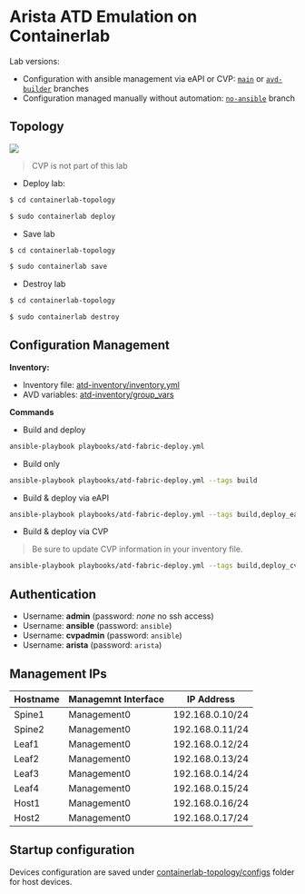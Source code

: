 # Arista ATD Emulation on Containerlab

Lab versions:

- Configuration with ansible management via eAPI or CVP: [`main`](https://github.com/titom73/atd-containerlab/tree/main) or [`avd-builder`](https://github.com/titom73/atd-containerlab/tree/avd-builder) branches
- Configuration managed manually without automation: [`no-ansible`](https://github.com/titom73/atd-containerlab/tree/no-ansible) branch

## Topology

![](diagram.jpg)

> CVP is not part of this lab

- Deploy lab:

```bash
$ cd containerlab-topology

$ sudo containerlab deploy
```

- Save lab

```bash
$ cd containerlab-topology

$ sudo containerlab save
```

- Destroy lab

```bash
$ cd containerlab-topology

$ sudo containerlab destroy
```

## Configuration Management

__Inventory:__

  - Inventory file: [atd-inventory/inventory.yml](atd-inventory/inventory.yml)
  - AVD variables: [atd-inventory/group_vars](atd-inventory/group_vars)

__Commands__

- Build and deploy

```bash
ansible-playbook playbooks/atd-fabric-deploy.yml
```

- Build only

```bash
ansible-playbook playbooks/atd-fabric-deploy.yml --tags build
```

- Build & deploy via eAPI

```bash
ansible-playbook playbooks/atd-fabric-deploy.yml --tags build,deploy_eapi
```

- Build & deploy via CVP

> Be sure to update CVP information in your inventory file.

```bash
ansible-playbook playbooks/atd-fabric-deploy.yml --tags build,deploy_cvp
```

## Authentication

- Username: __admin__ (password: _none_ no ssh access)
- Username: __ansible__ (password: `ansible`)
- Username: __cvpadmin__ (password: `ansible`)
- Username: __arista__ (password: `arista`)

## Management IPs

| Hostname | Managemnt Interface | IP Address      |
| -------- | ------------------- | --------------  |
| Spine1   | Management0         | 192.168.0.10/24 |
| Spine2   | Management0         | 192.168.0.11/24 |
| Leaf1    | Management0         | 192.168.0.12/24 |
| Leaf2    | Management0         | 192.168.0.13/24 |
| Leaf3    | Management0         | 192.168.0.14/24 |
| Leaf4    | Management0         | 192.168.0.15/24 |
| Host1    | Management0         | 192.168.0.16/24 |
| Host2    | Management0         | 192.168.0.17/24 |

## Startup configuration

Devices configuration are saved under [containerlab-topology/configs](containerlab-topology/configs) folder for host devices.
